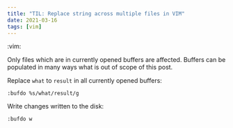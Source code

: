 ```yaml
---
title: "TIL: Replace string across multiple files in VIM"
date: 2021-03-16
tags: [vim]
---
```


:vim:

Only files which are in currently opened buffers are affected. Buffers can be
populated in many ways what is out of scope of this post.

Replace `what` to `result` in all currently opened buffers:

```
:bufdo %s/what/result/g
```

Write changes written to the disk:

```
:bufdo w
```
